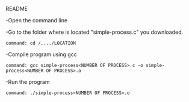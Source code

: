 README

-Open the command line 


-Go to the folder where is located "simple-process<NUMBER OF PROCESS>.c" you downloaded.
	
	command: cd /..../LOCATION


-Compile program using gcc
	
	command: gcc simple-process<NUMBER OF PROCESS>.c -o simple-process<NUMBER OF PROCESS>.o


-Run the program
	
	command: ./simple-process<NUMBER OF PROCESS>.o


